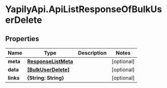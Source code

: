 # YapilyApi.ApiListResponseOfBulkUserDelete

## Properties
Name | Type | Description | Notes
------------ | ------------- | ------------- | -------------
**meta** | [**ResponseListMeta**](ResponseListMeta.md) |  | [optional] 
**data** | [**[BulkUserDelete]**](BulkUserDelete.md) |  | [optional] 
**links** | **{String: String}** |  | [optional] 


